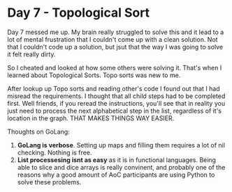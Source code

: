 # Day 7 - Topological Sort

Day 7 messed me up. My brain really struggled to solve this and it lead to a lot of mental frustration that I couldn't come up with a clean solution. Not that I couldn't code up a solution, but jsut that the way I was going to solve it felt really dirty.

So I cheated and looked at how some others were solving it. That's when I learned about Topological Sorts. Topo sorts was new to me.

After lookup up Topo sorts and reading other's code I found out that I had misread the requirements. I thought that all child steps had to be completed first. Well friends, if you reread the instructions, you'll see that in reality you just need to process the next alphabetical step in the list, regardless of it's location in the graph. THAT MAKES THINGS WAY EASIER.

Thoughts on GoLang:

1. **GoLang is verbose**. Setting up maps and filling them requires a lot of nil checking. Nothing is free.
2. **List processesing isnt as easy** as it is in functional languages. Being able to slice and dice arrays is really convinent, and probably one of the reasons why a good amount of AoC participants are using Python to solve these problems.

